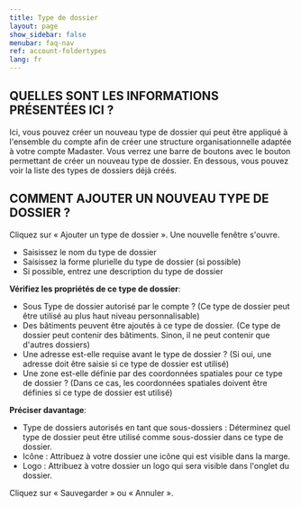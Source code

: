 ```yaml
---
title: Type de dossier
layout: page
show_sidebar: false
menubar: faq-nav
ref: account-foldertypes
lang: fr
---
```


## QUELLES SONT LES INFORMATIONS PRÉSENTÉES ICI ?
Ici, vous pouvez créer un nouveau type de dossier qui peut être appliqué à l'ensemble du compte afin de créer une structure organisationnelle adaptée à votre compte Madaster. Vous verrez une barre de boutons avec le bouton permettant de créer un nouveau type de dossier. En dessous, vous pouvez voir la liste des types de dossiers déjà créés.

## COMMENT AJOUTER UN NOUVEAU TYPE DE DOSSIER ?
Cliquez sur « Ajouter un type de dossier ». Une nouvelle fenêtre s'ouvre.

- Saisissez le nom du type de dossier
- Saisissez la forme plurielle du type de dossier (si possible)
- Si possible, entrez une description du type de dossier


**Vérifiez les propriétés de ce type de dossier**:
- Sous Type de dossier autorisé par le compte ? (Ce type de dossier peut être utilisé au plus haut niveau personnalisable)
- Des bâtiments peuvent être ajoutés à ce type de dossier. (Ce type de dossier peut contenir des bâtiments. Sinon, il ne peut contenir que d'autres dossiers)
- Une adresse est-elle requise avant le type de dossier ? (Si oui, une adresse doit être saisie si ce type de dossier est utilisé)
- Une zone est-elle définie par des coordonnées spatiales pour ce type de dossier ? (Dans ce cas, les coordonnées spatiales doivent être définies si ce type de dossier est utilisé)

**Préciser davantage**:
- Type de dossiers autorisés en tant que sous-dossiers : Déterminez quel type de dossier peut être utilisé comme sous-dossier dans ce type de dossier.
- Icône : Attribuez à votre dossier une icône qui est visible dans la marge.
- Logo : Attribuez à votre dossier un logo qui sera visible dans l'onglet du dossier.

Cliquez sur « Sauvegarder » ou « Annuler ».
